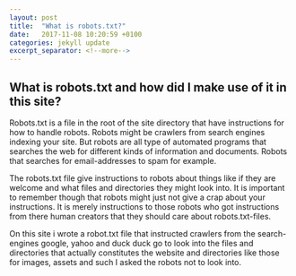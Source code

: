 ```yaml
---
layout: post
title:  "What is robots.txt?"
date:   2017-11-08 10:20:59 +0100
categories: jekyll update
excerpt_separator: <!--more-->
---
```

## What is robots.txt and how did I make use of it in this site?

Robots.txt is a file in the root of the site directory that have instructions for how to handle robots.
Robots might be crawlers from search engines indexing your site. But robots are all type of automated programs that searches the web for different kinds of information and documents. Robots that searches for email-addresses to spam for example. 

<!--more--> 

The robots.txt file give instructions to robots about things like if they are welcome and what files and directories they might look into. It is important to remember though that robots might just not give a crap about your instructions. It is merely instructions to those robots who got instructions from there human creators that they should care about robots.txt-files.

On this site i wrote a robot.txt file that instructed crawlers from the search-engines google, yahoo and duck duck go to look into the files and directories that actually constitutes the website and directories like those for images, assets and such I asked the robots not to look into.


